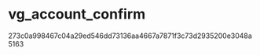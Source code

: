 vg_account_confirm
==================

273c0a998467c04a29ed546dd73136aa4667a7871f3c73d2935200e3048a5163
